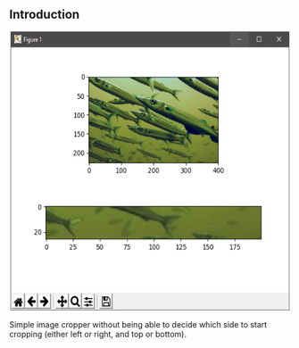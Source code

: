 ## Introduction

<p align = "center">
  <img src = "https://raw.githubusercontent.com/hafiz-kamilin/miscellaneous_python_program/master/simple_crop_image/example.png" width = "500" height = "500"/>
</p>

Simple image cropper without being able to decide which side to start cropping (either left or right, and top or bottom).
